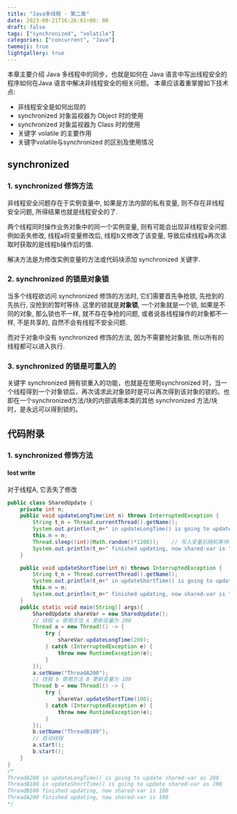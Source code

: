 ```yaml
---
title: "Java多线程 - 第二章"
date: 2023-08-21T16:26:01+08: 00
draft: false
tags: ["synchronized", "volatile"]
categories: ["concurrent", "Java"]
twemoji: true
lightgallery: true
---
```

本章主要介绍 Java 多线程中的同步，也就是如何在 Java 语言中写出线程安全的程序如何在Java 语言中解决非线程安全的相关问题。
本章应该着重掌握如下技术点:
* 非线程安全是如何出现的
* synchronized 对象监视器为 Object 时的使用
* synchronized 对象监视器为 Class 时的使用
* 关键字 volatile 的主要作用
* 关键字volatile与synchronized 的区别及使用情况

## synchronized
### 1. synchronized 修饰方法
非线程安全问题存在于实例变量中, 如果是方法内部的私有变量, 则不存在非线程安全问题, 所得结果也就是线程安全的了.

两个线程同时操作业务对象中的同一个实例变量, 则有可能会出现非线程安全问题. 例如丢失修改, 线程a将变量修改后, 线程b又修改了该变量, 导致后续线程a再次读取时获取的是线程b操作后的值.

解决方法是为修改实例变量的方法或代码块添加 synchronized 关键字.

### 2. synchronized 的锁是对象锁
当多个线程欲访问 synchronized 修饰的方法时, 它们需要首先争抢锁, 先抢到的先执行, 没抢到的暂时等待. 这里的锁就是**对象锁**, 一个对象就是一个锁, 如果是不同的对象, 那么锁也不一样, 就不存在争抢的问题, 或者说各线程操作的对象都不一样, 不是共享的, 自然不会有线程不安全问题.

而对于对象中没有 synchronized 修饰的方法, 因为不需要抢对象锁, 所以所有的线程都可以进入执行.

### 3. synchronized 的锁是可重入的
关键字 synchronized 拥有锁重入的功能，也就是在使用synchronized 时，当一个线程得到一个对象锁后，再次请求此对象锁时是可以再次得到该对象的锁的。也即在一个synchronized方法/块的内部调用本类的其他 synchronized 方法/块时，是永远可以得到锁的。




## 代码附录
### 1. synchronized 修饰方法
#### lost write
对于线程A, 它丢失了修改
```java
public class SharedUpdate {
    private int n;
    public void updateLongTime(int n) throws InterruptedException {
        String t_n = Thread.currentThread().getName();
        System.out.println(t_n+" in updateLongTime() is going to update shared-var as "+n);
        this.n = n;
        Thread.sleep((int)(Math.random()*1200));    // 写入变量后随机等待较长的时间(在这段时间内, 可能有其他线程进行了更改)
        System.out.println(t_n+" finished updating, now shared-var is "+this.n);
    }

    public void updateShortTime(int n) throws InterruptedException {
        String t_n = Thread.currentThread().getName();
        System.out.println(t_n+" in updateShortTime() is going to update shared-var as "+n);
        this.n = n;
        System.out.println(t_n+" finished updating, now shared-var is "+this.n);
    }
    public static void main(String[] args){
        SharedUpdate shareVar = new SharedUpdate();
        // 线程 a 使用方法 A 更新变量为 200
        Thread a = new Thread(() -> {
            try {
                shareVar.updateLongTime(200);
            } catch (InterruptedException e) {
                throw new RuntimeException(e);
            }
        });
        a.setName("ThreadA200");
        // 线程 b 使用方法 B 更新变量为 100
        Thread b = new Thread(() -> {
            try {
                shareVar.updateShortTime(100);
            } catch (InterruptedException e) {
                throw new RuntimeException(e);
            }
        });
        b.setName("ThreadB100");
        // 启动线程
        a.start();
        b.start();
    }
}
/*
ThreadA200 in updateLongTime() is going to update shared-var as 200
ThreadB100 in updateShortTime() is going to update shared-var as 100
ThreadB100 finished updating, now shared-var is 100
ThreadA200 finished updating, now shared-var is 100
*/

```

